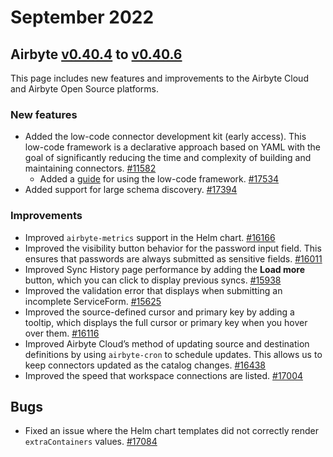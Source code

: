 # September 2022
## Airbyte [v0.40.4](https://github.com/airbytehq/airbyte/releases/tag/v0.40.4) to [v0.40.6](https://github.com/airbytehq/airbyte/releases/tag/v0.40.6)

This page includes new features and improvements to the Airbyte Cloud and Airbyte Open Source platforms. 

### New features
* Added the low-code connector development kit (early access). This low-code framework is a declarative approach based on YAML with the goal of significantly reducing the time and complexity of building and maintaining connectors. [#11582](https://github.com/airbytehq/airbyte/issues/11582)
    * Added a [guide](https://docs.airbyte.com/connector-development/config-based/low-code-cdk-overview/) for using the low-code framework. [#17534](https://github.com/airbytehq/airbyte/pull/17534)
* Added support for large schema discovery. [#17394](https://github.com/airbytehq/airbyte/pull/17394)

### Improvements
* Improved `airbyte-metrics` support in the Helm chart. [#16166](https://github.com/airbytehq/airbyte/pull/16166)
* Improved the visibility button behavior for the password input field. This ensures that passwords are always submitted as sensitive fields. [#16011](https://github.com/airbytehq/airbyte/pull/16011)
* Improved Sync History page performance by adding the **Load more** button, which you can click to display previous syncs. [#15938](https://github.com/airbytehq/airbyte/pull/15938)
* Improved the validation error that displays when submitting an incomplete ServiceForm. [#15625](https://github.com/airbytehq/airbyte/pull/15625)
* Improved the source-defined cursor and primary key by adding a tooltip, which displays the full cursor or primary key when you hover over them. [#16116](https://github.com/airbytehq/airbyte/pull/16116)
* Improved Airbyte Cloud’s method of updating source and destination definitions by using `airbyte-cron` to schedule updates. This allows us to keep connectors updated as the catalog changes. [#16438](https://github.com/airbytehq/airbyte/pull/16438)
* Improved the speed that workspace connections are listed. [#17004](https://github.com/airbytehq/airbyte/pull/17004)

## Bugs
* Fixed an issue where the Helm chart templates did not correctly render `extraContainers` values. [#17084](https://github.com/airbytehq/airbyte/pull/17084)

